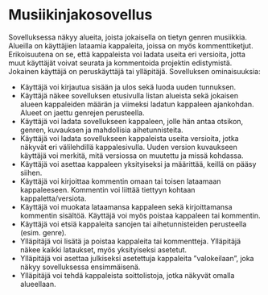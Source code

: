 # Musiikinjakosovellus
Sovelluksessa näkyy alueita, joista jokaisella on tietyn genren musiikkia. Alueilla on käyttäjien lataamia kappaleita, joissa on myös kommenttiketjut. Erikoisuutena on se, että kappaleista voi ladata useita eri versioita, jotta muut käyttäjät voivat seurata ja kommentoida projektin edistymistä. Jokainen käyttäjä on peruskäyttäjä tai ylläpitäjä.
Sovelluksen ominaisuuksia:
- Käyttäjä voi kirjautua sisään ja ulos sekä luoda uuden tunnuksen.
- Käyttäjä näkee sovelluksen etusivulla listan alueista sekä jokaisen alueen kappaleiden määrän ja viimeksi ladatun kappaleen ajankohdan. Alueet on jaettu genrejen perusteella.
- Käyttäjä voi ladata sovellukseen kappaleen, jolle hän antaa otsikon, genren, kuvauksen ja mahdollisia aihetunnisteita. 
- Käyttäjä voi ladata sovellukseen kappaleista useita versioita, jotka näkyvät eri välilehdillä kappalesivulla. Uuden version kuvaukseen käyttäjä voi merkitä, mitä versiossa on muutettu ja missä kohdassa.
- Käyttäjä voi asettaa kappaleen yksityiseksi ja määrittää, keillä on pääsy siihen.
- Käyttäjä voi kirjoittaa kommentin omaan tai toisen lataamaan kappaleeseen. Kommentin voi liittää tiettyyn kohtaan kappaletta/versiota.
- Käyttäjä voi muokata lataamansa kappaleen sekä kirjoittamansa kommentin sisältöä. Käyttäjä voi myös poistaa kappaleen tai kommentin.
- Käyttäjä voi etsiä kappaleita sanojen tai aihetunnisteiden perusteella (esim. genre).
- Ylläpitäjä voi lisätä ja poistaa kappaleita tai kommentteja. Ylläpitäjä näkee kaikki lataukset, myös yksityiseksi asetetut.
- Ylläpitäjä voi asettaa julkiseksi asetettuja kappaleita ”valokeilaan”, joka näkyy sovelluksessa ensimmäisenä.
- Ylläpitäjä voi tehdä kappaleista soittolistoja, jotka näkyvät omalla alueellaan.
